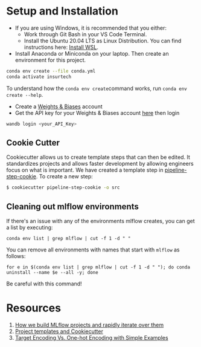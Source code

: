 

# Setup and Installation
* If you are using Windows, it is recommended that you either:
    - Work through Git Bash in your VS Code Terminal.
    - Install the Ubuntu 20.04 LTS as Linux Distribution. You can find instructions here: [Install WSL](https://docs.microsoft.com/en-us/windows/wsl/install). 
* Install Anaconda or Miniconda on your laptop. Then create an environment for this project.
```sh
conda env create --file conda.yml
conda activate insurtech
```
To understand how the `conda env create`command works, run `conda env create --help`.
* Create a [Weights & Biases](https://wandb.ai/) account
* Get the API key for your Weights & Biases account [here](https://wandb.ai/authorize) then login
```sh
wandb login <your_API_Key>
```

## Cookie Cutter
Cookiecutter allows us to create template steps that can then be edited. It standardizes projects and allows faster development by allowing engineers focus on what is important. We have created a template step in [pipeline-step-cookie](pipeline-step-cookie). To create a new step:
```sh
$ cookiecutter pipeline-step-cookie -o src
```
## Cleaning out mlflow environments
If there's an issue with any of the environments mlflow creates, you can get a list by executing:
```
conda env list | grep mlflow | cut -f 1 -d " "
```
You can remove all environments with names that start with `mlflow` as follows:
```
for e in $(conda env list | grep mlflow | cut -f 1 -d " "); do conda uninstall --name $e --all -y; done
```
Be careful with this command! 

# Resources
1. [How we build MLflow projects and rapidly iterate over them](https://medium.com/hellogetsafe/how-we-build-mlflow-projects-and-rapidly-iterate-over-them-90009de824cf)
2. [Project templates and Cookiecutter](https://medium.com/worldsensing-techblog/project-templates-and-cookiecutter-6d8f99a06374)
3. [Target Encoding Vs. One-hot Encoding with Simple Examples](https://medium.com/analytics-vidhya/target-encoding-vs-one-hot-encoding-with-simple-examples-276a7e7b3e64)